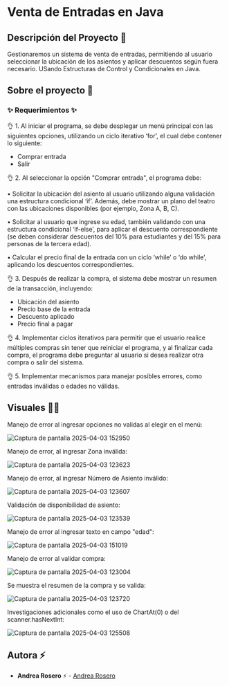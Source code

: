 # Venta de Entradas en Java

## Descripción del Proyecto :scroll:

Gestionaremos un sistema de venta de entradas, permitiendo al usuario seleccionar la ubicación de los asientos y aplicar descuentos según fuera necesario. USando Estructuras de Control y Condicionales en Java.

## Sobre el proyecto 🚀

### ✨ Requerimientos ✨

👌 1. Al iniciar el programa, se debe desplegar un menú principal con las siguientes opciones, utilizando un ciclo iterativo ‘for’, el cual debe contener lo siguiente:
- Comprar entrada
- Salir

👌 2. Al seleccionar la opción "Comprar entrada", el programa debe:

  •	Solicitar la ubicación del asiento al usuario utilizando alguna validación una estructura condicional ‘if’. Además, debe mostrar un plano del teatro con las ubicaciones disponibles (por ejemplo, Zona A, B, C).

  •	Solicitar al usuario que ingrese su edad, también validando con una estructura condicional ‘if-else’, para aplicar el descuento correspondiente (se deben considerar descuentos del 10% para estudiantes y del 15% para personas de la tercera edad).

  •	Calcular el precio final de la entrada con un ciclo ‘while’ o ‘do while’, aplicando los descuentos correspondientes.

👌 3. Después de realizar la compra, el sistema debe mostrar un resumen de la transacción, incluyendo:
- Ubicación del asiento
- Precio base de la entrada
- Descuento aplicado
- Precio final a pagar

👌 4. Implementar ciclos iterativos para permitir que el usuario realice múltiples compras sin tener que reiniciar el programa, y al finalizar cada compra, el programa debe preguntar al usuario si desea realizar otra compra o salir del sistema.

👌 5. Implementar mecanismos para manejar posibles errores, como entradas inválidas o edades no válidas.


## Visuales :mage_woman:

Manejo de error al ingresar opciones no validas al elegir en el menú:

![Captura de pantalla 2025-04-03 152950](https://github.com/user-attachments/assets/b32e8022-01bf-4dd5-9dd1-db6c7c330084)


Manejo de error, al ingresar Zona inválida:

![Captura de pantalla 2025-04-03 123623](https://github.com/user-attachments/assets/2cd709df-ec18-4b4e-a275-57550e9babac)

Manejo de error, al ingresar Número de Asiento inválido:

![Captura de pantalla 2025-04-03 123607](https://github.com/user-attachments/assets/249cddac-3f4d-4650-9128-3a8effc76273)


Validación de disponibilidad de asiento: 

![Captura de pantalla 2025-04-03 123539](https://github.com/user-attachments/assets/7d1c3a65-0869-45a1-9b38-b9cb592d43c7)


Manejo de error al ingresar texto en campo "edad":

![Captura de pantalla 2025-04-03 151019](https://github.com/user-attachments/assets/0512c74a-14ef-4f05-add1-e309600e1d15)


Manejo de error al validar compra:

![Captura de pantalla 2025-04-03 123004](https://github.com/user-attachments/assets/54273ef5-1af1-4fb9-9252-f2a476f6dfba)


Se muestra el resumen de la compra y se valida:

![Captura de pantalla 2025-04-03 123720](https://github.com/user-attachments/assets/44c965f0-8e9a-45d7-a686-e9176495776c)


Investigaciones adicionales como el uso de ChartAt(0) o del scanner.hasNextInt:

![Captura de pantalla 2025-04-03 125508](https://github.com/user-attachments/assets/ac4af229-2990-438d-9e37-f761a37e77f4)


## Autora ⚡ 

- **Andrea Rosero** ⚡  - [Andrea Rosero](https://github.com/andreaendigital)


